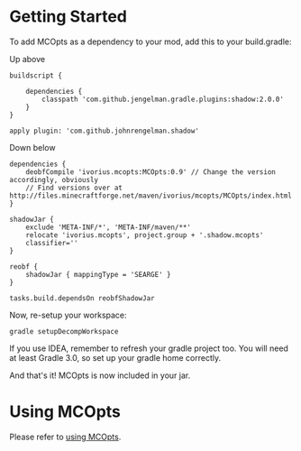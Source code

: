 # Getting Started

To add MCOpts as a dependency to your mod, add this to your build.gradle:

Up above

    buildscript {

        dependencies {
            classpath 'com.github.jengelman.gradle.plugins:shadow:2.0.0'
        }
    }

    apply plugin: 'com.github.johnrengelman.shadow'

Down below

    dependencies {
        deobfCompile 'ivorius.mcopts:MCOpts:0.9' // Change the version accordingly, obviously
        // Find versions over at http://files.minecraftforge.net/maven/ivorius/mcopts/MCOpts/index.html
    }

    shadowJar {
        exclude 'META-INF/*', 'META-INF/maven/**'
        relocate 'ivorius.mcopts', project.group + '.shadow.mcopts'
        classifier=''
    }

    reobf {
        shadowJar { mappingType = 'SEARGE' }
    }

    tasks.build.dependsOn reobfShadowJar

Now, re-setup your workspace:

    gradle setupDecompWorkspace
    
If you use IDEA, remember to refresh your gradle project too. You will need at least Gradle 3.0, so set up your gradle home correctly.

And that's it! MCOpts is now included in your jar.

# Using MCOpts

Please refer to [using MCOpts](https://github.com/Ivorforce/MCOpts/wiki/Using-MCOpts).
